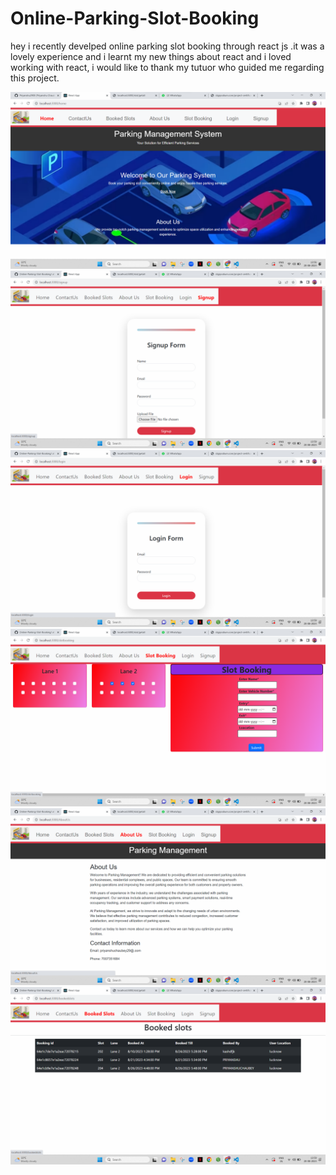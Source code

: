 # Online-Parking-Slot-Booking
hey i recently develped online parking slot booking through react js .it was a lovely experience and i learnt my new things about react and i loved working with react,
i would like to thank my tutuor who guided me regarding this project.

![](https://github.com/Priyanshu2908/Online-Parking-Slot-Booking/blob/master/Screenshot%202023-08-20%20135638.png?raw=true)
![](https://github.com/Priyanshu2908/Online-Parking-Slot-Booking/blob/master/Screenshot%20(33).png)
![](https://github.com/Priyanshu2908/Online-Parking-Slot-Booking/blob/master/Screenshot%20(32).png)
![](https://github.com/Priyanshu2908/Online-Parking-Slot-Booking/blob/master/Screenshot%20(31).png)
![](https://github.com/Priyanshu2908/Online-Parking-Slot-Booking/blob/master/Screenshot%20(30).png)
![](https://github.com/Priyanshu2908/Online-Parking-Slot-Booking/blob/master/Screenshot%20(29).png)
